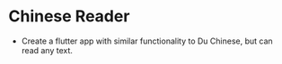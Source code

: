 # Chinese Reader

* Create a flutter app with similar functionality to Du Chinese, but can read any text.